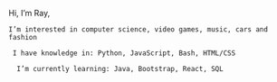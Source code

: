 Hi, I’m Ray,

    I’m interested in computer science, video games, music, cars and fashion
    
     I have knowledge in: Python, JavaScript, Bash, HTML/CSS
     
      I’m currently learning: Java, Bootstrap, React, SQL
      
